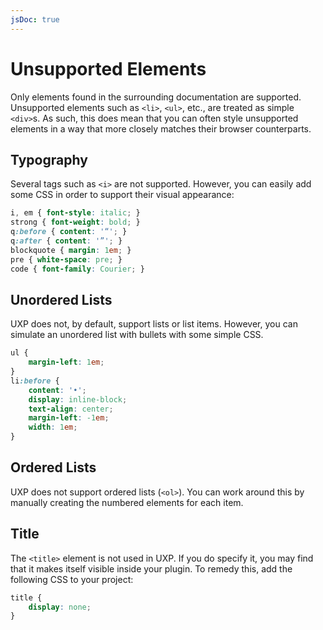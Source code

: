 ```yaml
---
jsDoc: true
---
```

# Unsupported Elements

Only elements found in the surrounding documentation are supported. Unsupported elements such as `<li>`, `<ul>`, etc., are treated as simple `<div>`s. As such, this does mean that you can often style unsupported elements in a way that more closely matches their browser counterparts.

## Typography

Several tags such as `<i>` are not supported. However, you can easily add some CSS in order to support their visual appearance:

```css
i, em { font-style: italic; }
strong { font-weight: bold; }
q:before { content: '“'; }
q:after { content: '”'; }
blockquote { margin: 1em; }
pre { white-space: pre; }
code { font-family: Courier; }
```

## Unordered Lists

UXP does not, by default, support lists or list items. However, you can simulate an unordered list with bullets with some simple CSS.

```css
ul {
    margin-left: 1em;
}
li:before {
    content: '•';
    display: inline-block;
    text-align: center;
    margin-left: -1em;
    width: 1em;
}
```

## Ordered Lists

UXP does not support ordered lists (`<ol>`). You can work around this by manually creating the numbered elements for each item.

## Title

The `<title>` element is not used in UXP. If you do specify it, you may find that it makes itself visible inside your plugin. To remedy this, add the following CSS to your project:

```css
title {
    display: none;
}
```

